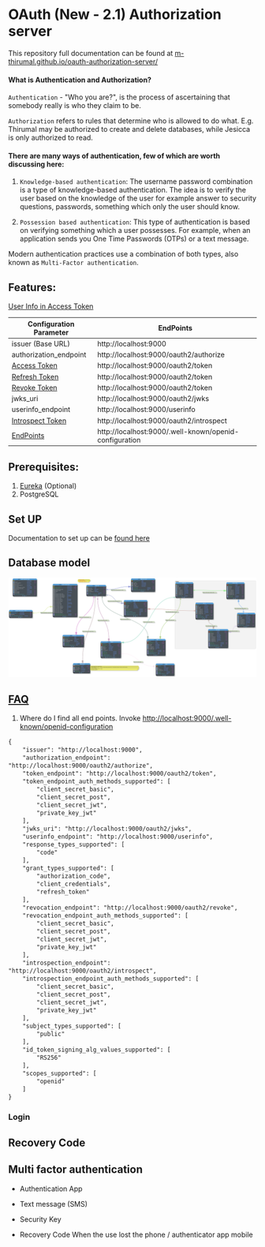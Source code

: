 # OAuth (New - 2.1) Authorization server

This repository full documentation can be found at [m-thirumal.github.io/oauth-authorization-server/](https://m-thirumal.github.io/oauth-authorization-server/)

#### What is Authentication and Authorization?

`Authentication` - "Who you are?", is the process of ascertaining that somebody really is who they claim to be.

`Authorization` refers to rules that determine who is allowed to do what. E.g. Thirumal may be authorized to create and delete databases, while Jesicca is only authorized to read.


#### There are many ways of authentication, few of which are worth discussing here:

   1. `Knowledge-based authentication`: The username password combination is a type of knowledge-based authentication. The idea is to verify the user based on the knowledge of the user for example answer to security questions, passwords, something which only the user should know.
   
   
   2. `Possession based authentication`: This type of authentication is based on verifying something which a user possesses. For example, when an application sends you One Time Passwords (OTPs) or a text message.

   Modern authentication practices use a combination of both types, also known as `Multi-Factor authentication`.

## Features:


[User Info in Access Token](https://m-thirumal.github.io/oauth-authorization-server/Modify%20Access%20Token/)

| Configuration Parameter                                                                     | EndPoints                               | 
|---------------------------------------------------------------------------------------------|-----------------------------------------|
| issuer (Base URL)                                                                           | http://localhost:9000                   |
| authorization_endpoint                                                                      | http://localhost:9000/oauth2/authorize  |
| [Access Token](https://m-thirumal.github.io/oauth-authorization-server/Access%20Token/)     | http://localhost:9000/oauth2/token      |
| [Refresh Token](https://m-thirumal.github.io/oauth-authorization-server/Refresh%20Token/)   | http://localhost:9000/oauth2/token      |
| [Revoke Token](https://m-thirumal.github.io/oauth-authorization-server/Revoke%20Token/)     | http://localhost:9000/oauth2/token      |
| jwks_uri                                                                                    | http://localhost:9000/oauth2/jwks       |
| userinfo_endpoint                                                                           | http://localhost:9000/userinfo          |
| [Introspect Token](https://m-thirumal.github.io/oauth-authorization-server/Introspect/)     | http://localhost:9000/oauth2/introspect |
| [EndPoints](https://m-thirumal.github.io/oauth-authorization-server/EndPoints/)             | http://localhost:9000/.well-known/openid-configuration|

## Prerequisites:

1. [Eureka](https://github.com/m-thirumal/eureka-server) (Optional)
2. PostgreSQL 

## Set UP

Documentation to set up can be [found here](docs/Set%20up.md)


## Database model

![Data model](docs/img/database/data-model.svg)


## [FAQ](https://m-thirumal.github.io/oauth-authorization-server/FAQ)

1. Where do I find all end points. Invoke [http://localhost:9000/.well-known/openid-configuration](http://localhost:9000/.well-known/openid-configuration)

```
{
    "issuer": "http://localhost:9000",
    "authorization_endpoint": "http://localhost:9000/oauth2/authorize",
    "token_endpoint": "http://localhost:9000/oauth2/token",
    "token_endpoint_auth_methods_supported": [
        "client_secret_basic",
        "client_secret_post",
        "client_secret_jwt",
        "private_key_jwt"
    ],
    "jwks_uri": "http://localhost:9000/oauth2/jwks",
    "userinfo_endpoint": "http://localhost:9000/userinfo",
    "response_types_supported": [
        "code"
    ],
    "grant_types_supported": [
        "authorization_code",
        "client_credentials",
        "refresh_token"
    ],
    "revocation_endpoint": "http://localhost:9000/oauth2/revoke",
    "revocation_endpoint_auth_methods_supported": [
        "client_secret_basic",
        "client_secret_post",
        "client_secret_jwt",
        "private_key_jwt"
    ],
    "introspection_endpoint": "http://localhost:9000/oauth2/introspect",
    "introspection_endpoint_auth_methods_supported": [
        "client_secret_basic",
        "client_secret_post",
        "client_secret_jwt",
        "private_key_jwt"
    ],
    "subject_types_supported": [
        "public"
    ],
    "id_token_signing_alg_values_supported": [
        "RS256"
    ],
    "scopes_supported": [
        "openid"
    ]
}

```


### Login

[](http://127.0.0.1:9000/oauth2/authorize?response_type=code&client_id=client1&redirect_uri=http://127.0.0.1:9000/authorized&scope=openid%20read)

## Recovery Code




## Multi factor authentication

* Authentication App

* Text message (SMS)

* Security Key

* Recovery Code
	When the use lost the phone / authenticator app mobile
